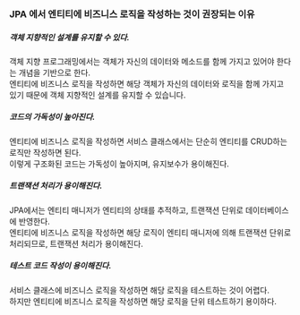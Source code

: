 ### JPA 에서 엔티티에 비즈니스 로직을 작성하는 것이 권장되는 이유

##### 객체 지향적인 설계를 유지할 수 있다.
객체 지향 프로그래밍에서는 객체가 자신의 데이터와 메소드를 함께 가지고 있어야 한다는 개념을 기반으로 한다. <br>
엔티티에 비즈니스 로직을 작성하면 해당 객체가 자신의 데이터와 로직을 함께 가지고 있기 때문에 객체 지향적인 설계를 유지할 수 있습니다.
##### 코드의 가독성이 높아진다.
엔티티에 비즈니스 로직을 작성하면 서비스 클래스에서는 단순히 엔티티를 CRUD하는 로직만 작성하면 된다. <br>
이렇게 구조화된 코드는 가독성이 높아지며, 유지보수가 용이해진다.
##### 트랜잭션 처리가 용이해진다.
JPA에서는 엔티티 매니저가 엔티티의 상태를 추적하고, 트랜잭션 단위로 데이터베이스에 반영한다. <br>
엔티티에 비즈니스 로직을 작성하면 해당 로직이 엔티티 매니저에 의해 트랜잭션 단위로 처리되므로, 트랜잭션 처리가 용이해진다.
##### 테스트 코드 작성이 용이해진다.
서비스 클래스에 비즈니스 로직을 작성하면 해당 로직을 테스트하는 것이 어렵다. <br>
하지만 엔티티에 비즈니스 로직을 작성하면 해당 로직을 단위 테스트하기 용이하다.
